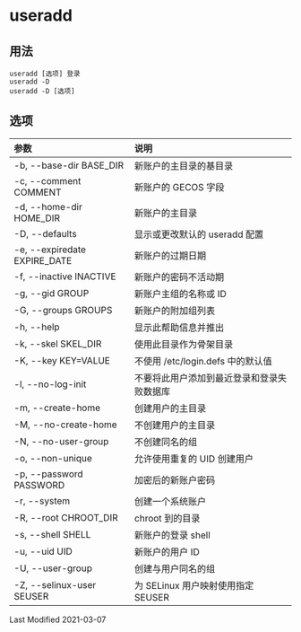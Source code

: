 # useradd

## 用法
```
useradd [选项] 登录
useradd -D
useradd -D [选项]
```

## 选项

参数 | 说明
:--- | :---
-b, --base-dir BASE_DIR      | 新账户的主目录的基目录
-c, --comment COMMENT        | 新账户的 GECOS 字段
-d, --home-dir HOME_DIR      | 新账户的主目录
-D, --defaults               | 显示或更改默认的 useradd 配置
-e, --expiredate EXPIRE_DATE | 新账户的过期日期
-f, --inactive INACTIVE      | 新账户的密码不活动期
-g, --gid GROUP              | 新账户主组的名称或 ID
-G, --groups GROUPS          | 新账户的附加组列表
-h, --help                   | 显示此帮助信息并推出
-k, --skel SKEL_DIR	         | 使用此目录作为骨架目录
-K, --key KEY=VALUE          | 不使用 /etc/login.defs 中的默认值
-l, --no-log-init            | 不要将此用户添加到最近登录和登录失败数据库
-m, --create-home            | 创建用户的主目录
-M, --no-create-home         | 不创建用户的主目录
-N, --no-user-group          | 不创建同名的组
-o, --non-unique             | 允许使用重复的 UID 创建用户
-p, --password PASSWORD      | 加密后的新账户密码
-r, --system                 | 创建一个系统账户
-R, --root CHROOT_DIR        | chroot 到的目录
-s, --shell SHELL            | 新账户的登录 shell
-u, --uid UID                | 新账户的用户 ID
-U, --user-group             | 创建与用户同名的组
-Z, --selinux-user SEUSER    | 为 SELinux 用户映射使用指定 SEUSER

Last Modified 2021-03-07
